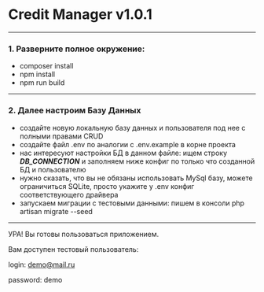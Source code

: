 # Credit Manager v1.0.1
***
### 1. Разверните полное окружение:
- composer install
- npm install
- npm run build
***
### 2. Далее настроим Базу Данных
- создайте новую локальную базу данных и пользователя под нее с полными правами CRUD
- создайте файл .env по аналогии с .env.example в корне проекта
- нас интересуют настройки БД в данном файле: ищем строку ***DB_CONNECTION*** и заполняем ниже конфиг по только что созданной БД и пользователю
- нужно сказать, что вы не обязаны использовать MySql базу, можете ограничиться SQLite, просто укажите у .env конфиг соответствующего драйвера
- запускаем миграции с тестовыми данными: пишем в консоли php artisan migrate --seed
***
УРА! Вы готовы пользоваться приложением.

Вам доступен тестовый пользователь:

login: demo@mail.ru

password: demo
